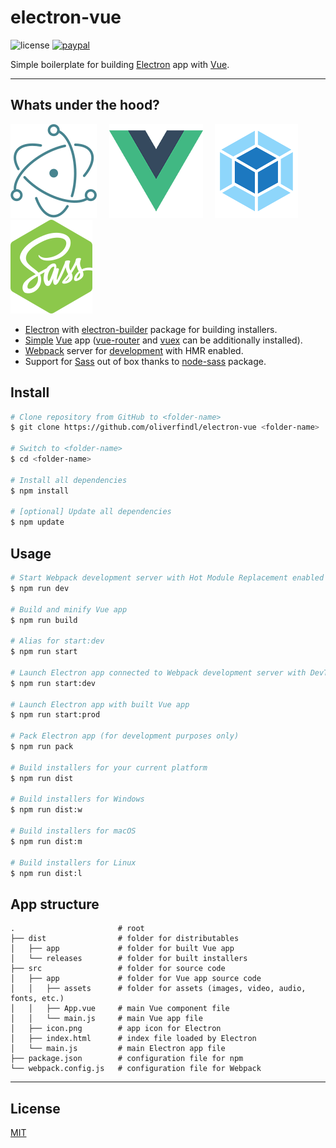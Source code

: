 # electron-vue

![license](https://img.shields.io/github/license/oliverfindl/electron-vue.svg?style=flat)
[![paypal](https://img.shields.io/badge/donate-paypal-blue.svg?colorB=0070ba&style=flat)](https://paypal.me/oliverfindl)

Simple boilerplate for building [Electron](https://github.com/electron/electron) app with [Vue](https://github.com/vuejs/vue).

---

## Whats under the hood?

[![electron](.readme/electron.png)](https://github.com/electron/electron)
&nbsp;&nbsp;&nbsp;
[![vue](.readme/vue.png)](https://github.com/vuejs/vue)
&nbsp;&nbsp;&nbsp;
[![webpack](.readme/webpack.png)](https://github.com/webpack/webpack)
&nbsp;&nbsp;&nbsp;
[![node-sass](.readme/node-sass.png)](https://github.com/sass/node-sass)

- [Electron](https://github.com/electron/electron) with [electron-builder](https://github.com/electron-userland/electron-builder) package for building installers.
- [Simple](https://github.com/vuejs-templates/webpack-simple) [Vue](https://github.com/vuejs/vue) app ([vue-router](https://github.com/vuejs/vue-router) and [vuex](https://github.com/vuejs/vuex) can be additionally installed).
- [Webpack](https://github.com/webpack/webpack) server for [development](https://github.com/webpack/webpack-dev-server) with HMR enabled.
- Support for [Sass](https://github.com/sass/sass) out of box thanks to [node-sass](https://github.com/sass/node-sass) package.

## Install
``` bash
# Clone repository from GitHub to <folder-name>
$ git clone https://github.com/oliverfindl/electron-vue <folder-name>

# Switch to <folder-name>
$ cd <folder-name>

# Install all dependencies
$ npm install

# [optional] Update all dependencies
$ npm update
```

## Usage

``` bash
# Start Webpack development server with Hot Module Replacement enabled
$ npm run dev

# Build and minify Vue app
$ npm run build

# Alias for start:dev
$ npm run start

# Launch Electron app connected to Webpack development server with DevTools enabled
$ npm run start:dev

# Launch Electron app with built Vue app
$ npm run start:prod

# Pack Electron app (for development purposes only)
$ npm run pack

# Build installers for your current platform
$ npm run dist

# Build installers for Windows
$ npm run dist:w

# Build installers for macOS
$ npm run dist:m

# Build installers for Linux
$ npm run dist:l
```

## App structure

```
.                       # root
├── dist                # folder for distributables 
│   ├── app             # folder for built Vue app
│   └── releases        # folder for built installers
├── src                 # folder for source code
│   ├── app             # folder for Vue app source code
│   │   ├── assets      # folder for assets (images, video, audio, fonts, etc.)
│   │   ├── App.vue     # main Vue component file
│   │   └── main.js     # main Vue app file
│   ├── icon.png        # app icon for Electron
│   ├── index.html      # index file loaded by Electron
│   └── main.js         # main Electron app file
├── package.json        # configuration file for npm
└── webpack.config.js   # configuration file for Webpack
```

---

## License

[MIT](http://opensource.org/licenses/MIT)

